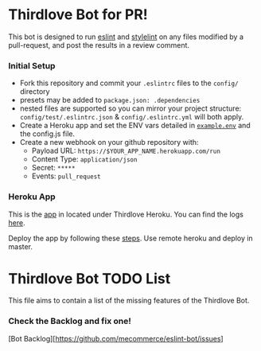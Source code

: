 # Thirdlove Bot for PR! 

This bot is designed to run [eslint][] and [stylelint][] on any files modified by a pull-request, and post the results 
in a review comment.

### Initial Setup
  - Fork this repository and commit your `.eslintrc` files to the `config/` directory
  - presets may be added to `package.json: .dependencies`
  - nested files are supported so you can mirror your project structure: `config/test/.eslintrc.json` & 
    `config/.eslintrc.yml` will both apply.
  - Create a Heroku app and set the ENV vars detailed in [`example.env`](example.env) and the config.js file.
  - Create a new webhook on your github repository with:
    - Payload URL: `https://$YOUR_APP_NAME.herokuapp.com/run`
    - Content Type: `application/json`
    - Secret: `*****`
    - Events: `pull_request`

[eslint]: http://eslint.org
[stylelint]: https://stylelint.io/

### Heroku App

This is the [app][] in located under Thirdlove Heroku. You can find the logs [here]. 

Deploy the app by following these [steps][]. Use remote heroku and deploy in master. 

[app]: https://dashboard.heroku.com/apps/linter-bot/deploy/heroku-git
[here]: https://papertrailapp.com/systems/linter-bot/events
[steps]: https://dashboard.heroku.com/apps/linter-bot/deploy/heroku-git

# Thirdlove Bot TODO List

This file aims to contain a list of the missing features of the Thirdlove Bot. 
    
### Check the Backlog and fix one!

[Bot Backlog][https://github.com/mecommerce/eslint-bot/issues]

 
 
 
